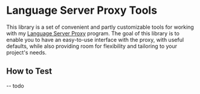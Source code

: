 # Language Server Proxy Tools

This library is a set of convenient and partly customizable tools for working with my [Language Server Proxy](https://github.com/MozarellaMan/rust-lsp-proxy) program.
The goal of this library is to enable you to have an easy-to-use interface with the proxy, with useful defaults, while also providing room for flexibility and tailoring to your project's needs.

## How to Test

-- todo